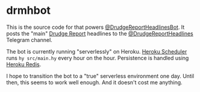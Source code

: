 # drmhbot

This is the source code for that powers [@DrudgeReportHeadlinesBot][bot]. It
posts the "main" [Drudge Report][drudge] headlines to the
[@DrudgeReportHeadlines][channel] Telegram channel.

The bot is currently running "serverlessly" on Heroku.
[Heroku Scheduler][scheduler] runs `hy src/main.hy` every hour on the hour.
Persistence is handled using [Heroku Redis][redis].

I hope to transition the bot to a "true" serverless environment one day.
Until then, this seems to work well enough. And it doesn't cost me anything.

[bot]: https://t.me/DrudgeReportHeadlinesBot
[drudge]: https://drudgereport.com
[channel]: https://t.me/s/DrudgeReportHeadlines
[scheduler]: https://elements.heroku.com/addons/scheduler
[redis]: https://elements.heroku.com/addons/heroku-redis
